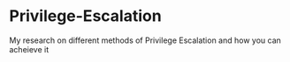 # Privilege-Escalation
My research on different methods of Privilege Escalation and how you can acheieve it
